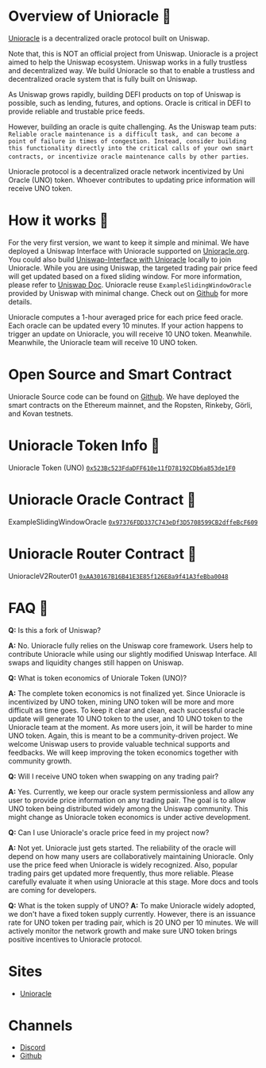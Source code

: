 # Overview of Unioracle 🔮

[Unioracle](https://unioracle.org) is a decentralized oracle protocol built on Uniswap.

Note that, this is NOT an official project from Uniswap. Unioracle is a project aimed to help the Uniswap ecosystem. Uniswap works in a fully trustless and decentralized way. We build Unioracle so that to enable a trustless and decentralized oracle system that is fully built on Uniswap.

As Uniswap grows rapidly, building DEFI products on top of Uniswap is possible, such as lending, futures, and options. Oracle is critical in DEFI to provide reliable and trustable price feeds.

However, building an oracle is quite challenging. As the Uniswap team puts: `Reliable oracle maintenance is a difficult task, and can become a point of failure in times of congestion. Instead, consider building this functionality directly into the critical calls of your own smart contracts, or incentivize oracle maintenance calls by other parties`.

Unioracle protocol is a decentralized oracle network incentivized by Uni Oracle (UNO) token. Whoever contributes to updating price information will receive UNO token.

# How it works 🔮
For the very first version, we want to keep it simple and minimal. We have deployed a Uniswap Interface with Unioracle supported on [Unioracle.org](https://unioracle.org). You could also build [Uniswap-Interface with Unioracle](https://github.com/Unioracle/uniswap-interface) locally to join Unioracle. While you are using Uniswap, the targeted trading pair price feed will get updated based on a fixed sliding window. For more information, please refer to [Uniswap Doc](https://uniswap.org/docs/v2/smart-contract-integration/building-an-oracle/). Unioracle reuse `ExampleSlidingWindowOracle` provided by Uniswap with minimal change. Check out on [Github](https://github.com/Unioracle/uniswap-v2-periphery/blob/master/contracts/examples/ExampleSlidingWindowOracle.sol) for more details.

Unioracle computes a 1-hour averaged price for each price feed oracle. Each oracle can be updated every 10 minutes. If your action happens to trigger an update on Unioracle, you will receive 10 UNO token. Meanwhile. Meanwhile, the Unioracle team will receive 10 UNO token.

# Open Source and Smart Contract
Unioracle Source code can be found on [Github](https://github.com/Unioracle). We have deployed the smart contracts on the Ethereum mainnet, and the Ropsten, Rinkeby, Görli, and Kovan testnets.

# Unioracle Token Info 🔮
Unioracle Token (UNO) [`0x523Bc523FdaDFF610e11fD78192CDb6a853de1F0`](https://etherscan.io/token/0x523Bc523FdaDFF610e11fD78192CDb6a853de1F0)

# Unioracle Oracle Contract 🔮
ExampleSlidingWindowOracle [`0x97376FDD337C743eDf3D5708599CB2dffeBcF609`](https://etherscan.io/address/0x97376FDD337C743eDf3D5708599CB2dffeBcF609)

# Unioracle Router Contract 🔮
UnioracleV2Router01 [`0xAA30167B16B41E3E85f126E8a9f41A3feBba0048`](https://etherscan.io/address/0xAA30167B16B41E3E85f126E8a9f41A3feBba0048)


# FAQ 🔮
**Q:** Is this a fork of Uniswap?

**A:** No. Unioracle fully relies on the Uniswap core framework. Users help to contribute Unioracle while using our slightly modified Uniswap Interface. All swaps and liquidity changes still happen on Uniswap.

**Q:** What is token economics of Uniorale Token (UNO)?

**A:** The complete token economics is not finalized yet. Since Unioracle is incentivized by UNO token, mining UNO token will be more and more difficult as time goes. To keep it clear and clean, each successful oracle update will generate 10 UNO token to the user, and 10 UNO token to the Unioracle team at the moment. As more users join, it will be harder to mine UNO token. Again, this is meant to be a community-driven project. We welcome Uniswap users to provide valuable technical supports and feedbacks. We will keep improving the token economics together with community growth.

**Q:** Will I receive UNO token when swapping on any trading pair?

**A:** Yes. Currently, we keep our oracle system permissionless and allow any user to provide price information on any trading pair. The goal is to allow UNO token being distributed widely among the Uniswap community. This might change as Unioracle token economics is under active development.

**Q:** Can I use Unioracle's oracle price feed in my project now?

**A:** Not yet. Unioracle just gets started. The reliability of the oracle will depend on how many users are collaboratively maintaining Unioracle. Only use the price feed when Unioracle is widely recognized. Also, popular trading pairs get updated more frequently, thus more reliable. Please carefully evaluate it when using Unioracle at this stage. More docs and tools are coming for developers.

**Q:** What is the token supply of UNO?
**A:** To make Unioracle widely adopted, we don't have a fixed token supply currently. However, there is an issuance rate for UNO token per trading pair, which is 20 UNO per 10 minutes. We will actively monitor the network growth and make sure UNO token brings positive incentives to Unioracle protocol.

# Sites
- [Unioracle](https://unioracle.org)

# Channels
- [Discord](https://discord.gg/bhWPVVX)
- [Github](https://github.com/Unioracle)
